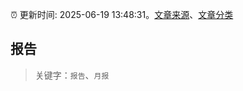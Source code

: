 :alarm_clock: 更新时间: 2025-06-19 13:48:31。[文章来源](/README.md)、[文章分类](/TAGS.md)

## 报告


> 关键字：`报告`、`月报`




